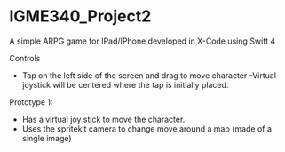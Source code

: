 # IGME340_Project2
A simple ARPG game for IPad/IPhone developed in X-Code using Swift 4

Controls
  - Tap on the left side of the screen and drag to move character
    -Virtual joystick will be centered where the tap is initially placed.

Prototype 1:
  - Has a virtual joy stick to move the character.
  - Uses the spritekit camera to change move around a map (made of a single image)

